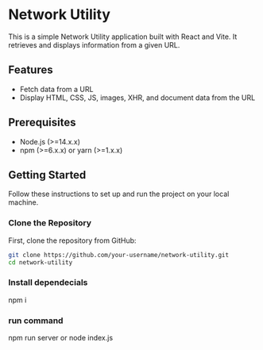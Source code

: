 # Network Utility

This is a simple Network Utility application built with React and Vite. It retrieves and displays information from a given URL.

## Features

- Fetch data from a URL
- Display HTML, CSS, JS, images, XHR, and document data from the URL

## Prerequisites

- Node.js (>=14.x.x)
- npm (>=6.x.x) or yarn (>=1.x.x)

## Getting Started

Follow these instructions to set up and run the project on your local machine.

### Clone the Repository

First, clone the repository from GitHub:

```sh
git clone https://github.com/your-username/network-utility.git
cd network-utility
```

### Install dependecials
npm i

### run command
npm run server or node index.js
